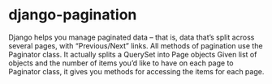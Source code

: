 # django-pagination
Django helps you manage paginated data – that is, data that’s split across several pages, with “Previous/Next” links.
All methods of pagination use the Paginator class. It actually splits a QuerySet into Page objects Given list of objects and the number of items you’d like to have on each page to Paginator class,  it gives you methods for accessing the items for each page. 
